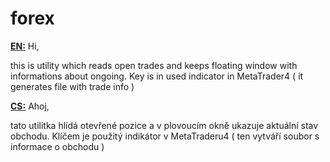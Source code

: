 # forex

<b><u>EN:</u></b>
Hi,

this is utility which reads open trades and keeps floating window with informations about ongoing.
Key is in used indicator in MetaTrader4 ( it generates file with trade info )

<b><u>CS:</u></b>
Ahoj,

tato utilitka hlídá otevřené pozice a v plovoucím okně ukazuje aktuální stav obchodu.
Klíčem je použitý indikátor v MetaTraderu4 ( ten vytváří soubor s informace o obchodu )
